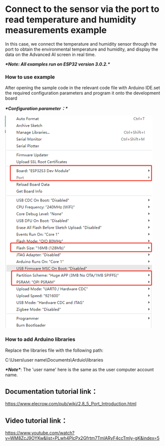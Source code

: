 # ****Connect to the sensor via the port to read temperature and humidity measurements example****

In this case, we connect the temperature and humidity sensor through the port to obtain the environmental temperature and humidity, and display the data on the Advanced AI screen in real time.

***\*Note: All examples run on ESP32 version 3.0.2.\****

 

### **How to use example**

After opening the sample code in the relevant code file with Arduino IDE.set the required configuration parameters and program it onto the development board

***\*Configuration parameter：\****



![5-1](./5-1.png)



### **How to add Arduino libraries**

Replace the libraries file with the following path:

C:\Users\user name\Documents\Arduio\libraries

 

***\*Note\****: The 'user name' here is the same as the user computer account name.

 

## **Documentation tutorial link**：

https://www.elecrow.com/pub/wiki/2.8_5_Port_Introduction.html

 

## **Video** **tutorial link**：

https://www.youtube.com/watch?v=WM8ZcJ9OYKw&list=PLwh4PlcPx2Gfrtm7TmlARyF4ccTmIy-gK&index=5